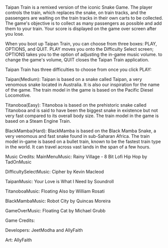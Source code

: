 Taipan Train is a remixed version of the iconic Snake Game.
The player controls the train, which replaces the snake, on train tracks, and the passengers are waiting on the train tracks in their own carts to be collected.
The game's objective is to collect as many passengers as possible and add them to your train.
Your score is displayed on the game over screen after you lose.

When you boot up Taipan Train, you can choose from three boxes: PLAY, OPTIONS, and QUIT. PLAY moves you onto the Difficulty Select screen; OPTIONS takes you to the option of adjusting the in-game music volume.
to change the game's volume, QUIT closes the Taipan Train application.

Taipan Train has three difficulties to choose from once you click PLAY:

Taipan(Medium):
Taipan is based on a snake called Taipan, a very venomous snake located in Australia. 
It is also our inspiration for the name of the game. The train model in the game is based on the Pacific Diesel Locomotive.

Titanoboa(Easy):
Titanoboa is based on the prehistoric snake called Titanoboa and is said to have been the biggest snake in existence but not very fast compared to its
overall body size. The train model in the game is based on a Steam Engine Train.

BlackMamba(Hard):
BlackMamba is based on the Black Mamba Snake, a very venomous and fast snake found in sub-Saharan Africa. The train model in-game is based 
on a bullet train, known to be the fastest train type in the world. It can travel across vast lands in the span of a few hours.

Music Credits:
MainMenuMusic: Rainy Village - 8 Bit Lofi Hip Hop by TadOnMusic

DifficultySelectMusic: Cipher by Kevin Macleod

TaipanMusic: Your Love is What I Need by Soundroll

TitanoboaMusic: Floating Also by William Rosati

BlackMambaMusic: Robot City by Quincas Moreira

GameOverMusic: Floating Cat by Michael Grubb

Game Credits:

Developers: JeetModha and AllyFaith

Art: AllyFaith

